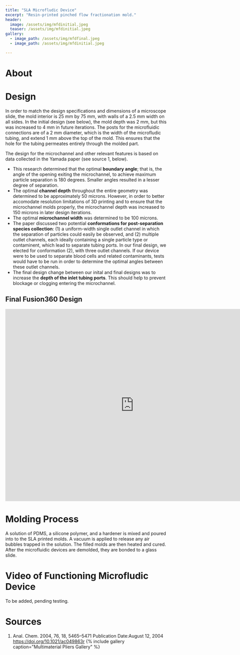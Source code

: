 ```yaml
---
title: "SLA Microfludic Device"
excerpt: "Resin-printed pinched flow fractionation mold."
header:
  image: /assets/img/mfdinitial.jpeg
  teaser: /assets/img/mfdinitial.jpeg
gallery:
  - image_path: /assets/img/mfdfinal.jpeg
  - image_path: /assets/img/mfdinitial.jpeg

---
```

# About



# Design
In order to match the design specifications and dimensions of a microscope slide, the mold interior is 25 mm by 75 mm, with walls of a 2.5 mm width on all sides. In the initial design (see below), the mold depth was 2 mm, but this was increased to 4 mm in future iterations. The posts for the microfluidic connections are of a 2 mm diameter, which is the width of the microfludic tubing, and extend 1 mm above the top of the mold. This ensures that the hole for the tubing permeates entirely through the molded part.

The design for the microchannel and other relevant features is based on data collected in the Yamada paper (see source 1, below). 
* This research determined that the optimal **boundary angle**; that is, the angle of the opening exiting the microchannel, to achieve maximum particle separation is 180 degrees. Smaller angles resulted in a lesser degree of separation. 
* The optimal **channel depth** throughout the entire geometry was determined to be approximately 50 microns. However, in order to better accomodate resolution limitations of 3D printing and to ensure that the microchannel molds properly, the microchannel depth was increased to 150 microns in later design iterations.
* The optimal **microchannel width** was determined to be 100 microns.
* The paper discussed two potential **conformations for post-separation species collection**: (1) a uniform-width single outlet channel in which the separation of particles could easily be observed, and (2) multiple outlet channels, each ideally containing a single particle type or contaminent, which lead to separate tubing ports. In our final design, we elected for conformation (2), with three outlet channels. If our device were to be used to separate blood cells and related contaminants, tests would have to be run in order to determine the optimal angles between these outlet channels.
* The final design change between our inital and final designs was to increase the **depth of the inlet tubing ports**. This should help to prevent blockage or clogging entering the microchannel.

## Final Fusion360 Design
<iframe src="https://vanderbilt643.autodesk360.com/shares/public/SH512d4QTec90decfa6e1db99992810ef92e?mode=embed" width="800" height="600" allowfullscreen="true" webkitallowfullscreen="true" mozallowfullscreen="true"  frameborder="0"></iframe>

# Molding Process
A solution of PDMS, a silicone polymer, and a hardener is mixed and poured into to the SLA printed molds. A vacuum is applied to release any air bubbles trapped in the solution. The filled molds are then heated and cured. After the microfluidic devices are demolded, they are bonded to a glass slide.

# Video of Functioning Microfludic Device
To be added, pending testing.

# Sources
1. Anal. Chem. 2004, 76, 18, 5465–5471
Publication Date:August 12, 2004
https://doi.org/10.1021/ac049863r
{% include gallery caption="Multimaterial Pliers Gallery" %}
